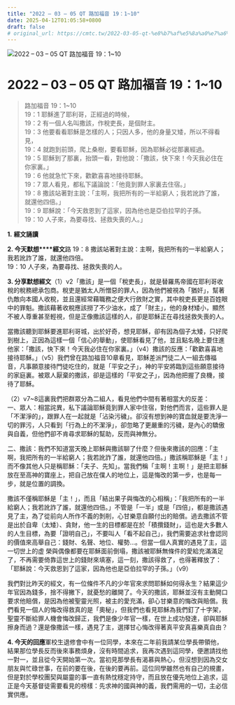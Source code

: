 ```yaml
---
title: "2022 – 03 – 05 QT 路加福音 19：1~10"
date: 2025-04-12T01:05:58+0800
draft: false
# original_url: https://cmtc.tw/2022-03-05-qt-%e8%b7%af%e5%8a%a0%e7%a6%8f%e9%9f%b3-19%ef%bc%9a110
---
```


![2022 – 03 – 05 QT 路加福音 19：1\~10](/images/qt.jpg   "2022 – 03 – 05 QT 路加福音 19：1\~10")

# 2022 – 03 – 05 QT 路加福音 19：1\~10

> 路加福音 19：1\~10  
> 19：1 耶穌進了耶利哥，正經過的時候，  
> 19：2 有一個人名叫撒該，作稅吏長，是個財主。  
> 19：3 他要看看耶穌是怎樣的人；只因人多，他的身量又矮，所以不得看見，  
> 19：4 就跑到前頭，爬上桑樹，要看耶穌，因為耶穌必從那裏經過。  
> 19：5 耶穌到了那裏，抬頭一看，對他說：「撒該，快下來！今天我必住在你家裏。」  
> 19：6 他就急忙下來，歡歡喜喜地接待耶穌。  
> 19：7 眾人看見，都私下議論說：「他竟到罪人家裏去住宿。」  
> 19：8 撒該站著對主說：「主啊，我把所有的一半給窮人；我若訛詐了誰，就還他四倍。」  
> 19：9 耶穌說：「今天救恩到了這家，因為他也是亞伯拉罕的子孫。  
> 19：10 人子來，為要尋找、拯救失喪的人。」

**1.** **經文誦讀**

**2. 今天默想****經文**路 19：8 撒該站著對主說：主啊，我把所有的一半給窮人；我若訛詐了誰，就還他四倍。  
19：10 人子來，為要尋找、拯救失喪的人。

**3. 分享默想經文**（1）v2「撒該」是一個「稅吏長」，就是替羅馬帝國在耶利哥收稅的稅務總承包商。稅吏是猶太人所憎惡的罪人，因為他們被視為「猶奸」，幫著仇敵向本國人收稅，並且還經常藉職務之便大行斂財之實，其中稅吏長更是百姓眼中的罪魁。撒該藉著收稅應該撈了不少油水，成了「財主」，他的身材矮小，顯然不被人尊重甚至輕視，但是正像撒該這樣的人，卻是耶穌正在尋找拯救失喪的人。

當撒該聽到耶穌要進耶利哥城，出於好奇，想見耶穌，卻有因為個子太矮，只好爬到樹上，正因為這樣一個「信心的舉動」，使耶穌看見了他，並且點名晚上要住進他家：「撒該，快下來！今天我必住在你家裏。」（v4）撒該的反應：「歡歡喜喜地接待耶穌。」（v5）我們曾在路加福音10章看見，耶穌差派門徒二人一組去傳福音，凡事願意接待門徒吃住的，就是「平安之子」，神的平安將臨到這些願意接待的家庭裏。被眾人厭棄的撒該，卻是這樣的「平安之子」，因為他把握了良機，接待了耶穌。

（2）v7\~8這裏我們把群眾分為二組人，看見他們中間有著相當大的反差：  
一、眾人：相當詫異，私下議論耶穌竟到罪人家中住宿，對他們而言，這些罪人是「不潔淨的」，跟罪人在一起就是「沾染污穢」。卻沒有想到神的寶血就是要洗淨一切的罪污，人只看到「行為上的不潔淨」，卻忽略了更嚴重的污穢，是內心的驕傲與自義，但他們卻不肯尋求耶穌的幫助，反而與神無分。

二、撒該：我們不知道當天晚上耶穌與撒該聊了什麼？但後來撒該的回應：「主啊，我把所有的一半給窮人；我若訛詐了誰，就還他四倍。」撒該稱耶穌是「主！」而不像其他人只是稱耶穌：「夫子、先知」。當我們稱「主啊！主啊！」是把主耶穌放在至高神的寶座上，把自己放在僕人的地位上，這是悔改的第一步，也是每一步，就是位置的調換。

撒該不僅稱耶穌是「主！」，而且「結出果子與悔改的心相稱」：「我把所有的一半給窮人；我若訛詐了誰，就還他四倍。」不管是「一半」或是「四倍」，都是撒該遇見了主，為了從前向人所作不義的剝削，心甘樂意自願付出的賠償。過去撒該不管是出於自卑（太矮）、貪財，他一生的目標都是在於「積攢錢財」，這也是大多數人的人生目標，為要「證明自己」，不要叫人「看不起自己」，我們需要追求社會認同的價值來高舉自己：錢財、名聲、地位、權勢…。但當一個人真實的遇見了主，這一切世上的虚 榮與偶像都要在耶穌面前倒塌，撒該被耶穌無條件的愛給充滿滿足了，不再需要倚靠這世上的錢財來填塞，這一刻，撒該得救了，也得著釋放了：「耶穌說：今天救恩到了這家，因為他也是亞伯拉罕的子孫。」（v9）

我們對比昨天的經文，有一位條件不凡的少年官來求問耶穌如何得永生？結果這少年官因為錢多，捨不得撇下，就憂愁的離開了。今天的撒該，耶穌並沒有主動開口要求他賠償，是因為他被聖靈光照，被主的愛充滿，卻心甘樂意的悔改與賠償。我們看見一個人的悔改得救真的是「奧秘」，但我們也看見耶穌為我們釘了十字架，聖靈不斷給罪人機會悔改歸正，我們是像少年官一樣，在世上成功發達，卻與耶穌擦身而過？還是像撒該一樣，遇見了主，選擇甘心悔改得著真平安真喜樂真自由？

**4. 今天的回應**軍校生退修會中有一位同學，本來在二年前我請某位學長帶領他，結果那位學長反而後來事務煩身，沒有時間追求，我再次遇到這同學，便邀請找他一對一，並且從今天開始第一次。當初見那學長有渴慕與熱心，但沒想到因為交女朋友與忙碌世事，在前的要在後，在後的要再前。這位同學雖然也有自己的規畫，但是對於學校團契與屬靈的事一直有熱忱穩定持守，而且放在優先地位上追求，這正是今天基督徒需要看見的榜樣：先求神的國與神的義，我們需用的一切，主必信實供應。